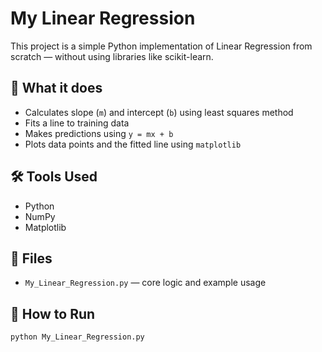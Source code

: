 # My Linear Regression
This project is a simple Python implementation of Linear Regression from scratch — without using libraries like scikit-learn.
## 📌 What it does
- Calculates slope (`m`) and intercept (`b`) using least squares method
- Fits a line to training data
- Makes predictions using `y = mx + b`
- Plots data points and the fitted line using `matplotlib`
## 🛠️ Tools Used
- Python
- NumPy
- Matplotlib
## 📁 Files
- `My_Linear_Regression.py` — core logic and example usage
## 🧪 How to Run
```bash
python My_Linear_Regression.py


